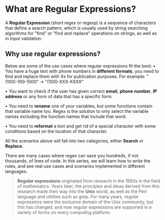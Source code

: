 # What are Regular Expressions?

A **Regular Expression** (short regex or regexp) is a sequence of characters that define a search pattern, which is usually used by string searching algorithms for "find" or "find and replace" operations on strings, as well as in input validation. 

## Why use regular expressions?
Below are some of the use cases where regular expressions fit the best:
• You have a huge text with phone numbers in **different formats**, you need to find and replace them with Xs for publication purposes. For example: "(100)-100-1000" -> "(100)-XXX-XXXX"

• You want to check if the user has given correct **email**, **phone number**, **IP address** or any form of data that has a specific form.

• You need to **rename** one of your variables, but some functions contain that variable name too. Regex is the solution to only select the variable names excluding the function names that include that word.

• You need to **reformat** a text and get rid of a special character with some conditions based on the location of that character.

All the scenarios above will fall into two categories, either **Search** or **Replace**.

There are many cases where regex can save you hundreds, if not thousands, of lines of code. 
In this series, we will learn how to write the rules, and see real use cases and scenarios implemented in different languages.

> **Regular expressions** originated from research in the 1950s in the field of mathematics. Years later, the principles and ideas derived from this research made their way into the **Unix** world, as well as the Perl language and utilities such as grep. 
For many years, regular expressions were the exclusive domain of the Unix community, but this has changed, and now regular expressions are supported in a variety of forms on every computing platform.
